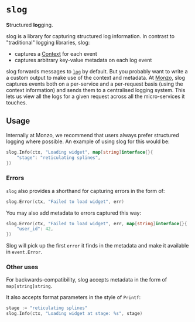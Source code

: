 # `slog`
**S**tructured **log**ging.

slog is a library for capturing structured log information. In contrast to "traditional" logging libraries, slog:

* captures a [Context](https://golang.org/pkg/context/) for each event
* captures arbitrary key-value metadata on each log event

slog forwards messages to [`log`](https://golang.org/pkg/log/) by default. But you probably want to write a a custom output to make use of the context and metadata. At [Monzo](https://monzo.com/), slog captures events both on a per-service and a per-request basis (using the context information) and sends them to a centralised logging system. This lets us view all the logs for a given request across all the micro-services it touches.

## Usage

Internally at Monzo, we recommend that users always prefer structured logging where possible. An example of using slog for this would be:

```go
slog.Info(ctx, "Loading widget", map[string]interface{}{
    "stage": "reticulating splines",
})
```

### Errors

`slog` also provides a shorthand for capturing errors in the form of:

```go
slog.Error(ctx, "Failed to load widget", err)
```

You may also add metadata to errors captured this way:

```go
slog.Error(ctx, "Failed to load widget", err, map[string]interface{}{
    "user_id": 42,
})
```

Slog will pick up the first `error` it finds in the metadata and make it available in `event.Error`.

### Other uses

For backwards-compatibility, slog accepts metadata in the form of `map[string]string`.

It also accepts format parameters in the style of `Printf`:

```go
stage := "reticulating splines"
slog.Info(ctx, "Loading widget at stage: %s", stage)
```
